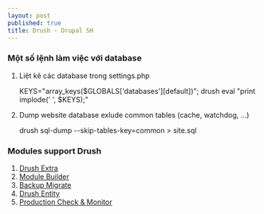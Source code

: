 ```yaml
---
layout: post
published: true
title: Drush - Drupal SH
---
```


### Một số lệnh làm việc với database


1. Liệt kê các database trong settings.php

	KEYS="array_keys(\$GLOBALS&#91;'databases'&#93;&#91;default&#93;)";
    drush eval "print implode(' ', $KEYS);"

1. Dump website database exlude common tables (cache, watchdog, …)

    drush sql-dump --skip-tables-key=common > site.sql


### Modules support Drush

1. [Drush Extra](http://drupal.org/project/drush_extras "")
1. [Module Builder](http://drupal.org/project/module_builder "")
1. [Backup Migrate](http://drupal.org/project/backup_migrate "")
1. [Drush Entity](http://drupal.org/project/drush_entity "")
1. [Production Check & Monitor](http://drupal.org/project/prod_check "")
